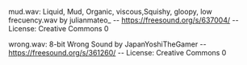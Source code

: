 mud.wav:
Liquid, Mud, Organic, viscous,Squishy, gloopy, low frecuency.wav by julianmateo_ -- https://freesound.org/s/637004/ -- License: Creative Commons 0

wrong.wav:
8-bit Wrong Sound by JapanYoshiTheGamer -- https://freesound.org/s/361260/ -- License: Creative Commons 0
